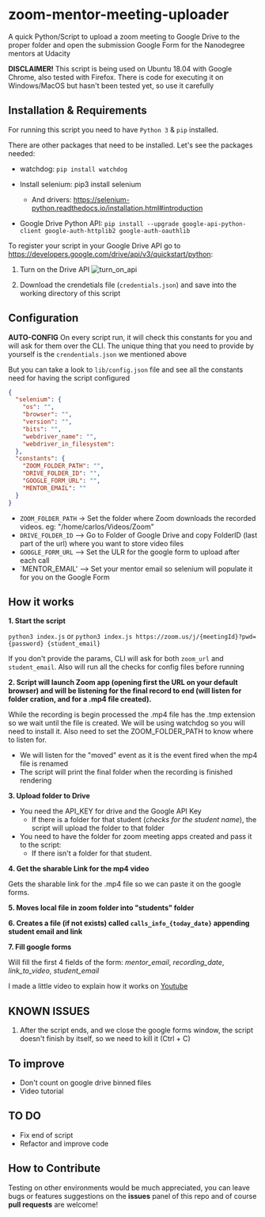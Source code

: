 # zoom-mentor-meeting-uploader

A quick Python/Script to upload a zoom meeting to Google Drive to the proper folder and open the submission Google Form for the Nanodegree mentors at Udacity

**DISCLAIMER!** This script is being used on Ubuntu 18.04 with Google Chrome, also tested with Firefox. There is code for executing it on Windows/MacOS but hasn't been tested yet, so use it carefully

## Installation & Requirements

For running this script you need to have `Python 3` & `pip` installed.

There are other packages that need to be installed. Let's see the packages needed:

- watchdog:
  `pip install watchdog`

- Install selenium: pip3 install selenium

  - And drivers: https://selenium-python.readthedocs.io/installation.html#introduction

- Google Drive Python API:
  `pip install --upgrade google-api-python-client google-auth-httplib2 google-auth-oauthlib`

To register your script in your Google Drive API go to https://developers.google.com/drive/api/v3/quickstart/python:

1.  Turn on the Drive API
    ![turn_on_api]("./img/1_google_drive.png")

2.  Download the crendetials file (`credentials.json`) and save into the working directory of this script

## Configuration

**AUTO-CONFIG** On every script run, it will check this constants for you and will ask for them over the CLI.
The unique thing that you need to provide by yourself is the `crendentials.json` we mentioned above

But you can take a look to `lib/config.json` file and see all the constants need for having the script configured

```json
{
  "selenium": {
    "os": "",
    "browser": "",
    "version": "",
    "bits": "",
    "webdriver_name": "",
    "webdriver_in_filesystem":
  },
  "constants": {
    "ZOOM_FOLDER_PATH": "",
    "DRIVE_FOLDER_ID": "",
    "GOOGLE_FORM_URL": "",
    "MENTOR_EMAIL": ""
  }
}

```

- `ZOOM_FOLDER_PATH` -> Set the folder where Zoom downloads the recorded videos. eg: "/home/carlos/Videos/Zoom"
- `DRIVE_FOLDER_ID` --> Go to Folder of Google Drive and copy FolderID (last part of the url) where you want to store video files
- `GOOGLE_FORM_URL` --> Set the ULR for the google form to upload after each call
- `MENTOR_EMAIL' --> Set your mentor email so selenium will populate it for you on the Google Form

## How it works

**1. Start the script**

`python3 index.js`
or
`python3 index.js https://zoom.us/j/{meetingId}?pwd={password} {student_email}`

If you don't provide the params, CLI will ask for both `zoom_url` and `student_email`.
Also will run all the checks for config files before running

**2. Script will launch Zoom app (opening first the URL on your default browser) and will be listening for the final record to end (will listen for folder cration, and for a .mp4 file created).**

While the recording is begin processed the .mp4 file has the .tmp extension so we wait until the file is created.
We will be using watchdog so you will need to install it.
Also need to set the ZOOM_FOLDER_PATH to know where to listen for.

- We will listen for the "moved" event as it is the event fired when the mp4 file is renamed
- The script will print the final folder when the recording is finished rendering

**3. Upload folder to Drive**

- You need the API_KEY for drive and the Google API Key
  - If there is a folder for that student (_checks for the student name_), the script will upload the folder to that folder
- You need to have the folder for zoom meeting apps created and pass it to the script:
  - If there isn't a folder for that student.

**4. Get the sharable Link for the mp4 video**

Gets the sharable link for the .mp4 file so we can paste it on the google forms.

**5. Moves local file in zoom folder into "students" folder**

**6. Creates a file (if not exists) called `calls_info_{today_date}` appending student email and link**

**7. Fill google forms**

Will fill the first 4 fields of the form: _mentor_email_, _recording_date_, _link_to_video_, _student_email_

I made a little video to explain how it works on [Youtube](https://youtu.be/to_vQ0ZzSlw)

## KNOWN ISSUES

1. After the script ends, and we close the google forms window, the script doesn't finish by itself, so we need to kill it (Ctrl + C)

## To improve

- Don't count on google drive binned files
- Video tutorial

## TO DO

- Fix end of script
- Refactor and improve code

## How to Contribute

Testing on other environments would be much appreciated, you can leave bugs or features suggestions on the **issues** panel of this repo and of course **pull requests** are welcome!
